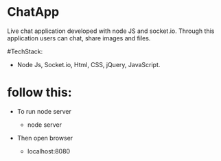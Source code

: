 # ChatApp
Live chat application developed with node JS and socket.io. Through this application users can chat, share images and files.

#TechStack: 
* Node Js, Socket.io, Html, CSS, jQuery, JavaScript.

# follow this:
* 	To run node server
	* node server

*	Then open browser
	* localhost:8080
